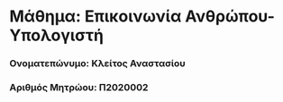 # Μάθημα: Επικοινωνία Ανθρώπου-Υπολογιστή

### Ονοματεπώνυμο: Κλείτος Αναστασίου
### Αριθμός Μητρώου: Π2020002
